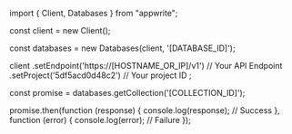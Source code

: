 import { Client, Databases } from "appwrite";

const client = new Client();

const databases = new Databases(client, '[DATABASE_ID]');

client
    .setEndpoint('https://[HOSTNAME_OR_IP]/v1') // Your API Endpoint
    .setProject('5df5acd0d48c2') // Your project ID
;

const promise = databases.getCollection('[COLLECTION_ID]');

promise.then(function (response) {
    console.log(response); // Success
}, function (error) {
    console.log(error); // Failure
});